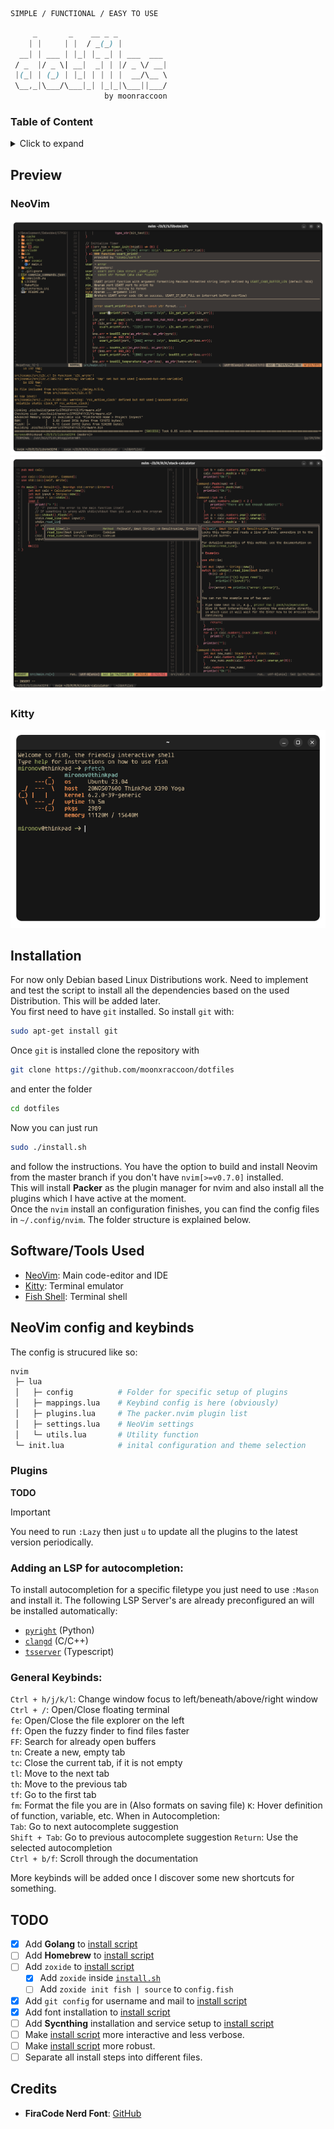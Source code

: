 
```ocaml
SIMPLE / FUNCTIONAL / EASY TO USE
```

```css
     _       _    __ _ _           
    | |     | |  / _(_) |          
  __| | ___ | |_| |_ _| | ___  ___ 
 / _  |/ _ \| __|  _| | |/ _ \/ __|
 |(_| | (_) | |_| | | | |  __/\__ \ 
 \__,_|\___/\___|_| |_|_|\___||___/
                     by moonraccoon

```

### Table of Content
<details>
<summary>Click to expand</summary>

- [Preview](#preview)  
- [Installation](#installation)  
- [NeoVim Config](#neovim-config-and-keybinds)  

</details>


## Preview
### NeoVim
![nvim-1](images/nvim-1.png)
![nvim-2](images/nvim-2.png)
### Kitty
<div align="center">
    <img src="https://github.com/d-mironov/dotfiles/blob/main/images/kitty-1.png?raw=true"/>
</div>

## Installation
For now only Debian based Linux Distributions work. Need to implement and test the script to install all the dependencies based on the used Distribution.
This will be added later.  
You first need to have `git` installed. So install `git` with:  
```bash
sudo apt-get install git
```
Once `git` is installed clone the repository with  
```bash
git clone https://github.com/moonxraccoon/dotfiles
```
and enter the folder
```bash
cd dotfiles
```
Now you can just run  
```bash
sudo ./install.sh
```
and follow the instructions. You have the option to build and install Neovim from the master branch if you don't have `nvim[>=v0.7.0]` installed.  
This will install **Packer** as the plugin manager for nvim and also install all the plugins which I have active at the moment.  
Once the `nvim` install an configuration finishes, you can find the config files in `~/.config/nvim`. The folder structure is 
explained below.

## Software/Tools Used
- [NeoVim](https://github.com/neovim/neovim): Main code-editor and IDE
- [Kitty](https://github.com/kovidgoyal/kitty): Terminal emulator
- [Fish Shell](https://github.com/fish-shell/fish-shell): Terminal shell

## NeoVim config and keybinds
The config is strucured like so:
```graphql
nvim
 ├─ lua
 │   ├─ config          # Folder for specific setup of plugins
 │   ├─ mappings.lua    # Keybind config is here (obviously)
 │   ├─ plugins.lua     # The packer.nvim plugin list
 │   ├─ settings.lua    # NeoVim settings
 │   └─ utils.lua       # Utility function
 └─ init.lua            # inital configuration and theme selection
```

### Plugins
**TODO**
> [!IMPORTANT]
> You need to run `:Lazy` then just `u` to update all the plugins to the latest version periodically.

### Adding an LSP for autocompletion:
To install autocompletion for a specific filetype you just need to use `:Mason` and install it.
The following LSP Server's are already preconfigured an will be installed automatically:  
- [`pyright`](https://github.com/microsoft/pyright) (Python)
- [`clangd`](https://clangd.llvm.org/) (C/C++)
- [`tsserver`](https://github.com/microsoft/TypeScript/wiki/Standalone-Server-(tsserver)) (Typescript)

### General Keybinds:
`Ctrl + h/j/k/l`: Change window focus to left/beneath/above/right window  
`Ctrl + /`: Open/Close floating terminal  
`fe`: Open/Close the file explorer on the left  
`ff`: Open the fuzzy finder to find files faster  
`FF`: Search for already open buffers  
`tn`: Create a new, empty tab  
`tc`: Close the current tab, if it is not empty  
`tl`: Move to the next tab  
`th`: Move to the previous tab  
`tf`: Go to the first tab  
`fm`: Format the file you are in (Also formats on saving file)
`K`: Hover definition of function, variable, etc.
When in Autocompletion:  
`Tab`: Go to next autocomplete suggestion  
`Shift + Tab`: Go to previous autocomplete suggestion
`Return`: Use the selected autocompletion  
`Ctrl + b/f`: Scroll through the documentation  

More keybinds will be added once I discover some new shortcuts for something.  

## TODO
- [x] Add **Golang** to [install script](./install.sh)
- [ ] Add **Homebrew** to [install script](./install.sh)
- [ ] Add `zoxide` to [install script](./install.sh)
    - [x] Add `zoxide` inside [`install.sh`](./install.sh)
    - [ ] Add `zoxide init fish | source` to `config.fish`
- [x] Add `git config` for username and mail to [install script](./install.sh)
- [x] Add font installation to [install script](./install.sh)
- [ ] Add **Sycnthing** installation and service setup to [install script](./install.sh)
- [ ] Make [install script](./install.sh) more interactive and less verbose.
- [ ] Make [install script](./install.sh) more robust.
- [ ] Separate all install steps into different files.

## Credits
- **FiraCode Nerd Font**: [GitHub](https://github.com/ryanoasis/nerd-fonts)

